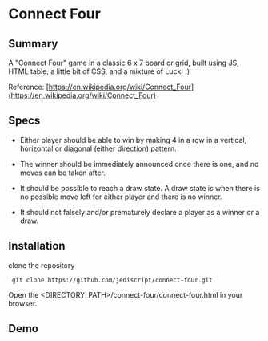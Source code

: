 # Connect Four


## Summary

A "Connect Four" game in a classic 6 x 7 board or grid, built using JS, HTML table, a little bit of CSS, and a mixture of Luck. :)

Reference: [https://en.wikipedia.org/wiki/Connect_Four](https://en.wikipedia.org/wiki/Connect_Four)


## Specs

* Either player should be able to win by making 4 in a row in a vertical, horizontal or diagonal (either direction) pattern.

* The winner should be immediately announced once there is one, and no moves can be taken after.

* It should be possible to reach a draw state. A draw state is when there is no possible move left for either player and there is no winner.

* It should not falsely and/or prematurely declare a player as a winner or a draw.


## Installation

clone the repository

     git clone https://github.com/jediscript/connect-four.git

Open the \<DIRECTORY_PATH\>/connect-four/connect-four.html in your browser.

## Demo